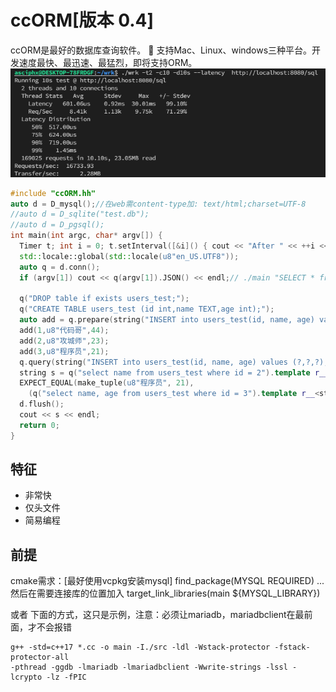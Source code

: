 ﻿# ccORM[版本 0.4]
ccORM是最好的数据库查询软件。
🚀 支持Mac、Linux、windows三种平台。开发速度最快、最迅速、最猛烈，即将支持ORM。
 ![基准结果(未缓存)](./test.png)
```c++
#include "ccORM.hh"
auto d = D_mysql();//在web需content-type加: text/html;charset=UTF-8
//auto d = D_sqlite("test.db");
//auto d = D_pgsql();
int main(int argc, char* argv[]) {
  Timer t; int i = 0; t.setInterval([&i]() { cout << "After " << ++i << "s\n"; }, 1000);
  std::locale::global(std::locale(u8"en_US.UTF8"));
  auto q = d.conn();
  if (argv[1]) cout << q(argv[1]).JSON() << endl;// ./main "SELECT * from users_test"

  q("DROP table if exists users_test;");
  q("CREATE TABLE users_test (id int,name TEXT,age int);");
  auto add = q.prepare(string("INSERT into users_test(id, name, age) values (?,?,?);"));
  add(1,u8"代码哥",44);
  add(2,u8"攻城师",23);
  add(3,u8"程序员",21);
  q.query(string("INSERT into users_test(id, name, age) values (?,?,?);"))(4, u8"编程王", 32);
  string s = q("select name from users_test where id = 2").template r__<string>();
  EXPECT_EQUAL(make_tuple(u8"程序员", 21),
    (q("select name, age from users_test where id = 3").template r__<string, int>()));
  d.flush();
  cout << s << endl;
  return 0;
}
```

## 特征
 - 非常快
 - 仅头文件
 - 简易编程

## 前提
cmake需求：[最好使用vcpkg安装mysql]
find_package(MYSQL REQUIRED)
...然后在需要连接库的位置加入
target_link_libraries(main ${MYSQL_LIBRARY})

或者
下面的方式，这只是示例，注意：必须让mariadb，mariadbclient在最前面，才不会报错
```
g++ -std=c++17 *.cc -o main -I./src -ldl -Wstack-protector -fstack-protector-all
-pthread -ggdb -lmariadb -lmariadbclient -Wwrite-strings -lssl -lcrypto -lz -fPIC 
```